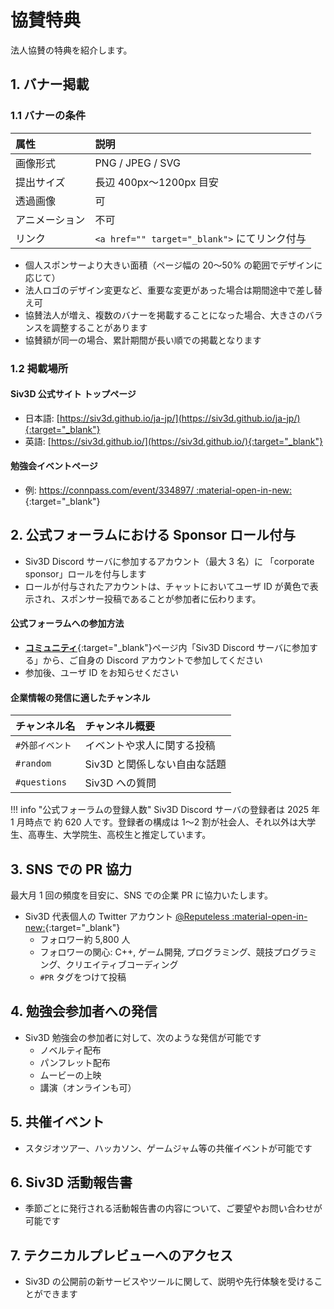 # 協賛特典
法人協賛の特典を紹介します。

## 1. バナー掲載

### 1.1 バナーの条件

| 属性 | 説明 |
|:--|:--|
| 画像形式 | PNG / JPEG / SVG  |
| 提出サイズ | 長辺 400px～1200px 目安  |
| 透過画像 | 可  |
| アニメーション | 不可  |
| リンク | `<a href="" target="_blank">` にてリンク付与  |

- 個人スポンサーより大きい面積（ページ幅の 20～50% の範囲でデザインに応じて）
- 法人ロゴのデザイン変更など、重要な変更があった場合は期間途中で差し替え可
- 協賛法人が増え、複数のバナーを掲載することになった場合、大きさのバランスを調整することがあります
- 協賛額が同一の場合、累計期間が長い順での掲載となります


### 1.2 掲載場所

#### Siv3D 公式サイト トップページ
- 日本語: [https://siv3d.github.io/ja-jp/](https://siv3d.github.io/ja-jp/){:target="_blank"}
- 英語: [https://siv3d.github.io/](https://siv3d.github.io/){:target="_blank"}

#### 勉強会イベントページ
- 例: [https://connpass.com/event/334897/ :material-open-in-new:](https://connpass.com/event/334897/){:target="_blank"}

## 2. 公式フォーラムにおける Sponsor ロール付与
- Siv3D Discord サーバに参加するアカウント（最大 3 名）に 「corporate sponsor」ロールを付与します
- ロールが付与されたアカウントは、チャットにおいてユーザ ID が黄色で表示され、スポンサー投稿であることが参加者に伝わります。

#### 公式フォーラムへの参加方法
- [**コミュニティ**](../community/community.md){:target="_blank"}ページ内「Siv3D Discord サーバに参加する」から、ご自身の Discord アカウントで参加してください
- 参加後、ユーザ ID をお知らせください

#### 企業情報の発信に適したチャンネル

| チャンネル名 | チャンネル概要 |
|:--|:--|
| `#外部イベント` | イベントや求人に関する投稿  |
| `#random` | Siv3D と関係しない自由な話題  |
| `#questions` | Siv3D への質問   |

!!! info "公式フォーラムの登録人数"
	Siv3D Discord サーバの登録者は 2025 年 1 月時点で 約 620 人です。登録者の構成は 1～2 割が社会人、それ以外は大学生、高専生、大学院生、高校生と推定しています。


## 3. SNS での PR 協力
最大月 1 回の頻度を目安に、SNS での企業 PR に協力いたします。

- Siv3D 代表個人の Twitter アカウント [@Reputeless :material-open-in-new:](https://x.com/Reputeless){:target="_blank"}
	- フォロワー約 5,800 人
	- フォロワーの関心: C++, ゲーム開発, プログラミング、競技プログラミング、クリエイティブコーディング
	- `#PR` タグをつけて投稿


## 4. 勉強会参加者への発信
- Siv3D 勉強会の参加者に対して、次のような発信が可能です
	- ノベルティ配布
	- パンフレット配布
	- ムービーの上映
	- 講演（オンラインも可）


## 5. 共催イベント
- スタジオツアー、ハッカソン、ゲームジャム等の共催イベントが可能です


## 6. Siv3D 活動報告書
- 季節ごとに発行される活動報告書の内容について、ご要望やお問い合わせが可能です


## 7. テクニカルプレビューへのアクセス
- Siv3D の公開前の新サービスやツールに関して、説明や先行体験を受けることができます
